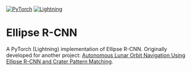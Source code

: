 <a href="https://pytorch.org/get-started/locally/"><img alt="PyTorch" src="https://img.shields.io/badge/PyTorch-ee4c2c?logo=pytorch&logoColor=white"></a>
<a href="https://pytorchlightning.ai/"><img alt="Lightning" src="https://img.shields.io/badge/-Lightning-792ee5"></a>

# Ellipse R-CNN
A PyTorch (Lightning) implementation of Ellipse R-CNN. Originally developed for another project: [Autonomous Lunar Orbit Navigation Using Ellipse R-CNN and Crater Pattern Matching](https://github.com/wdoppenberg/crater-detection).
